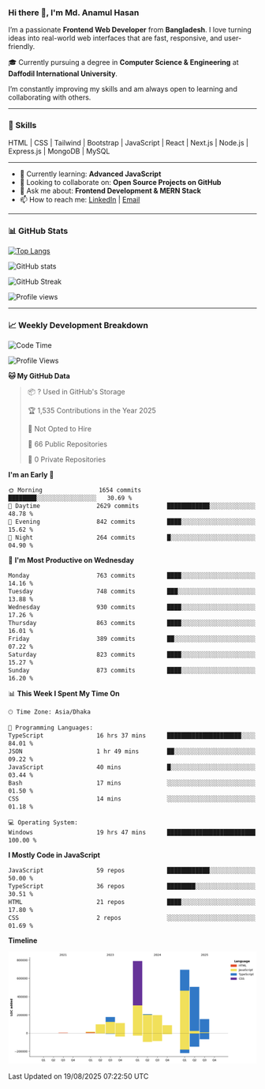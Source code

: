 ### Hi there 👋, I'm Md. Anamul Hasan

I’m a passionate **Frontend Web Developer** from **Bangladesh**. I love turning ideas into real-world web interfaces that are fast, responsive, and user-friendly.

🎓 Currently pursuing a degree in **Computer Science & Engineering** at **Daffodil International University**.

I’m constantly improving my skills and am always open to learning and collaborating with others.

---

### 🚀 Skills
HTML | CSS | Tailwind | Bootstrap | JavaScript | React | Next.js | Node.js | Express.js | MongoDB | MySQL 

---

- 🌱 Currently learning: **Advanced JavaScript**
- 👯 Looking to collaborate on: **Open Source Projects on GitHub**
- 💬 Ask me about: **Frontend Development & MERN Stack**
- 📫 How to reach me: [LinkedIn](https://www.linkedin.com/in/mdanamulhasan201) | [Email](mailto:anamulhasan3625@gmail.com)

---

### 📊 GitHub Stats

[![Top Langs](https://github-readme-stats.vercel.app/api/top-langs/?username=mdanamulhasan201&layout=compact)](https://github.com/anuraghazra/github-readme-stats)

![GitHub stats](https://github-readme-stats.vercel.app/api?username=mdanamulhasan201&show_icons=true&count_private=true&theme=tokyonight)

![GitHub Streak](https://streak-stats.demolab.com?user=mdanamulhasan201&theme=tokyonight)

![Profile views](https://gpvc.arturio.dev/mdanamulhasan201)

---

### 📈 Weekly Development Breakdown

<!--START_SECTION:waka-->
![Code Time](http://img.shields.io/badge/Code%20Time-574%20hrs%2030%20mins-blue)

![Profile Views](http://img.shields.io/badge/Profile%20Views-1-blue)

**🐱 My GitHub Data** 

> 📦 ? Used in GitHub's Storage 
 > 
> 🏆 1,535 Contributions in the Year 2025
 > 
> 🚫 Not Opted to Hire
 > 
> 📜 66 Public Repositories 
 > 
> 🔑 0 Private Repositories 
 > 
**I'm an Early 🐤** 

```text
🌞 Morning                1654 commits        ████████░░░░░░░░░░░░░░░░░   30.69 % 
🌆 Daytime                2629 commits        ████████████░░░░░░░░░░░░░   48.78 % 
🌃 Evening                842 commits         ████░░░░░░░░░░░░░░░░░░░░░   15.62 % 
🌙 Night                  264 commits         █░░░░░░░░░░░░░░░░░░░░░░░░   04.90 % 
```
📅 **I'm Most Productive on Wednesday** 

```text
Monday                   763 commits         ████░░░░░░░░░░░░░░░░░░░░░   14.16 % 
Tuesday                  748 commits         ███░░░░░░░░░░░░░░░░░░░░░░   13.88 % 
Wednesday                930 commits         ████░░░░░░░░░░░░░░░░░░░░░   17.26 % 
Thursday                 863 commits         ████░░░░░░░░░░░░░░░░░░░░░   16.01 % 
Friday                   389 commits         ██░░░░░░░░░░░░░░░░░░░░░░░   07.22 % 
Saturday                 823 commits         ████░░░░░░░░░░░░░░░░░░░░░   15.27 % 
Sunday                   873 commits         ████░░░░░░░░░░░░░░░░░░░░░   16.20 % 
```


📊 **This Week I Spent My Time On** 

```text
🕑︎ Time Zone: Asia/Dhaka

💬 Programming Languages: 
TypeScript               16 hrs 37 mins      █████████████████████░░░░   84.01 % 
JSON                     1 hr 49 mins        ██░░░░░░░░░░░░░░░░░░░░░░░   09.22 % 
JavaScript               40 mins             █░░░░░░░░░░░░░░░░░░░░░░░░   03.44 % 
Bash                     17 mins             ░░░░░░░░░░░░░░░░░░░░░░░░░   01.50 % 
CSS                      14 mins             ░░░░░░░░░░░░░░░░░░░░░░░░░   01.18 % 

💻 Operating System: 
Windows                  19 hrs 47 mins      █████████████████████████   100.00 % 
```

**I Mostly Code in JavaScript** 

```text
JavaScript               59 repos            ████████████░░░░░░░░░░░░░   50.00 % 
TypeScript               36 repos            ████████░░░░░░░░░░░░░░░░░   30.51 % 
HTML                     21 repos            ████░░░░░░░░░░░░░░░░░░░░░   17.80 % 
CSS                      2 repos             ░░░░░░░░░░░░░░░░░░░░░░░░░   01.69 % 
```



**Timeline**

![Lines of Code chart](https://raw.githubusercontent.com/mdanamulhasan201/mdanamulhasan201/main/assets/bar_graph.png)


 Last Updated on 19/08/2025 07:22:50 UTC
<!--END_SECTION:waka-->
